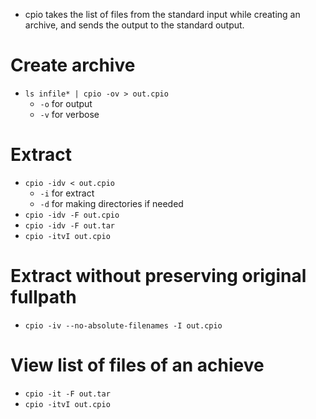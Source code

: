 * cpio takes the list of files from the standard input while creating an archive, and sends the output to the standard output.

# Create archive
- `ls infile* | cpio -ov > out.cpio`
  - `-o` for output
  - `-v` for verbose

# Extract
- `cpio -idv < out.cpio`
  - `-i` for extract
  - `-d` for making directories if needed
- `cpio -idv -F out.cpio`
- `cpio -idv -F out.tar`
- `cpio -itvI out.cpio`

# Extract without preserving original fullpath
- `cpio -iv --no-absolute-filenames -I out.cpio`

# View list of files of an achieve
- `cpio -it -F out.tar`
- `cpio -itvI out.cpio`
